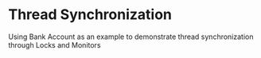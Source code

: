 # Thread Synchronization 
Using Bank Account as an example to demonstrate thread synchronization through Locks and Monitors
